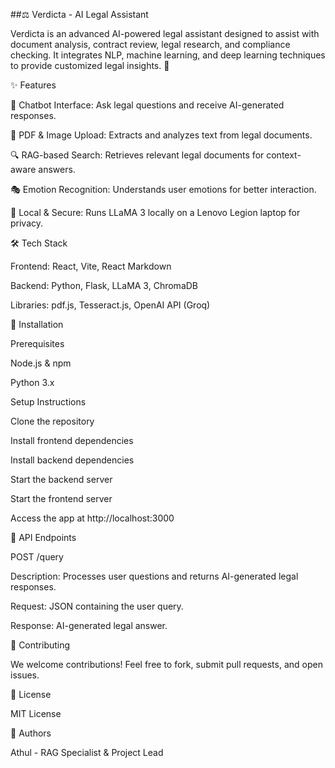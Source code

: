 ##⚖️ Verdicta - AI Legal Assistant

Verdicta is an advanced AI-powered legal assistant designed to assist with document analysis, contract review, legal research, and compliance checking. It integrates NLP, machine learning, and deep learning techniques to provide customized legal insights. 🚀

✨ Features

🤖 Chatbot Interface: Ask legal questions and receive AI-generated responses.

📄 PDF & Image Upload: Extracts and analyzes text from legal documents.

🔍 RAG-based Search: Retrieves relevant legal documents for context-aware answers.

🎭 Emotion Recognition: Understands user emotions for better interaction.

🔐 Local & Secure: Runs LLaMA 3 locally on a Lenovo Legion laptop for privacy.

🛠️ Tech Stack

Frontend: React, Vite, React Markdown

Backend: Python, Flask, LLaMA 3, ChromaDB

Libraries: pdf.js, Tesseract.js, OpenAI API (Groq)

🚀 Installation

Prerequisites

Node.js & npm

Python 3.x

Setup Instructions

Clone the repository

Install frontend dependencies

Install backend dependencies

Start the backend server

Start the frontend server

Access the app at http://localhost:3000

📡 API Endpoints

POST /query

Description: Processes user questions and returns AI-generated legal responses.

Request: JSON containing the user query.

Response: AI-generated legal answer.

🤝 Contributing

We welcome contributions! Feel free to fork, submit pull requests, and open issues.

📜 License

MIT License

👥 Authors

Athul - RAG Specialist & Project Lead

